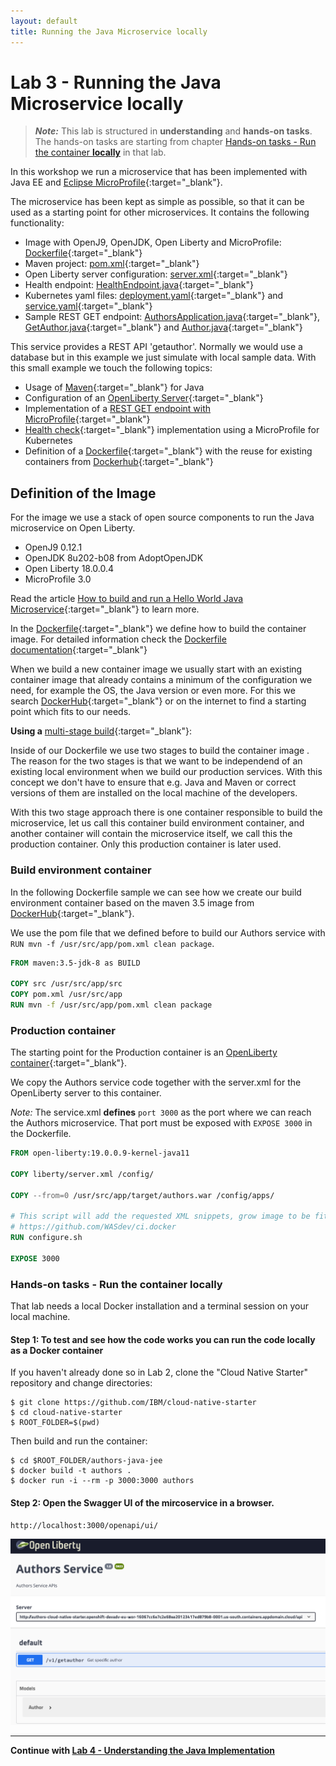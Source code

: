 ```yaml
---
layout: default
title: Running the Java Microservice locally
---
```


# Lab 3 - Running the Java Microservice locally

> _**Note:**_ This lab is structured in **understanding** and **hands-on tasks**. 
The hands-on tasks are starting from chapter [Hands-on tasks - Run the container **locally**](#lab-hands-on) in that lab.

In this workshop we run a microservice that has been implemented with Java EE and [Eclipse MicroProfile](https://microprofile.io/){:target="_blank"}.

The microservice has been kept as simple as possible, so that it can be used as a starting point for other microservices. It contains the following functionality:

* Image with OpenJ9, OpenJDK, Open Liberty and MicroProfile: [Dockerfile](https://github.com/IBM/cloud-native-starter/blob/master/authors-java-jee/Dockerfile){:target="_blank"}
* Maven project: [pom.xml](https://github.com/IBM/cloud-native-starter/blob/master/authors-java-jee/pom.xml){:target="_blank"}
* Open Liberty server configuration: [server.xml](https://github.com/IBM/cloud-native-starter/blob/master/authors-java-jee/liberty/server.xml){:target="_blank"}
* Health endpoint: [HealthEndpoint.java](https://github.com/IBM/cloud-native-starter/blob/master/authors-java-jee/src/main/java/com/ibm/authors/HealthEndpoint.java){:target="_blank"}
* Kubernetes yaml files: [deployment.yaml](https://github.com/IBM/cloud-native-starter/blob/master/authors-java-jee/deployment/deployment.yaml){:target="_blank"} and [service.yaml](https://github.com/IBM/cloud-native-starter/blob/master/authors-java-jee/deployment/service.yaml){:target="_blank"}
* Sample REST GET endpoint: [AuthorsApplication.java](https://github.com/IBM/cloud-native-starter/blob/master/authors-java-jee/src/main/java/com/ibm/authors/AuthorsApplication.java){:target="_blank"}, [GetAuthor.java](https://github.com/IBM/cloud-native-starter/blob/master/authors-java-jee/src/main/java/com/ibm/authors/GetAuthor.java){:target="_blank"} and [Author.java](https://github.com/IBM/cloud-native-starter/blob/master/authors-java-jee/src/main/java/com/ibm/authors/Author.java){:target="_blank"}

This service provides a REST API 'getauthor'. Normally we would use a database but in this example we just simulate with local sample data. With this small example we touch the following topics:

* Usage of [Maven](https://maven.apache.org/){:target="_blank"} for Java 
* Configuration of an [OpenLiberty Server](https://openliberty.io){:target="_blank"}
* Implementation of a [REST GET endpoint with MicroProfile](https://openliberty.io/blog/2018/01/31/mpRestClient.html){:target="_blank"}
* [Health check](https://openliberty.io/guides/kubernetes-microprofile-health.html#adding-a-health-check-to-the-inventory-microservice){:target="_blank"} implementation using a MicroProfile for Kubernetes 
* Definition of a [Dockerfile](https://docs.docker.com/engine/reference/builder/){:target="_blank"} with the reuse for existing containers from [Dockerhub](https://hub.docker.com){:target="_blank"}

## Definition of the Image

For the image we use a stack of open source components to run the Java microservice on Open Liberty.

* OpenJ9 0.12.1
* OpenJDK 8u202-b08 from AdoptOpenJDK
* Open Liberty 18.0.0.4
* MicroProfile 3.0

Read the article [How to build and run a Hello World Java Microservice](http://heidloff.net/article/how-to-build-and-run-a-hello-world-java-microservice/){:target="_blank"} to learn more.

In the [Dockerfile](https://github.com/IBM/cloud-native-starter/blob/master/authors-java-jee/Dockerfile){:target="_blank"} we define how to build the container image. For detailed information check the [Dockerfile documentation](https://docs.docker.com/engine/reference/builder/){:target="_blank"}

When we build a new container image we usually start with an existing container image that already contains a minimum of the configuration we need, for example the OS, the Java version or even more. For this we search [DockerHub](https://hub.docker.com/search?q=maven&type=image&image_filter=official){:target="_blank"} or on the internet to find a starting point which fits to our needs. 

**Using a** [multi-stage build](https://docs.docker.com/develop/develop-images/multistage-build/){:target="_blank"}:

Inside of our Dockerfile we use two stages to build the container image . The reason for the two stages is that we want to be independend of an existing local environment when we build our production services. With this concept we don't have to ensure that e.g. Java and Maven or correct versions of them are installed on the local machine of the developers.

With this two stage approach there is one container responsible to build the microservice, let us call this container build environment container, and another container will contain the microservice itself, we call this the production container. Only this production container is later used.


### Build environment container

In the following Dockerfile sample we can see how we create our build environment container based on the maven 3.5 image from [DockerHub](https://hub.docker.com/_/maven/){:target="_blank"}.

We use the pom file that we defined before to build our Authors service with `RUN mvn -f /usr/src/app/pom.xml clean package`.

```dockerfile
FROM maven:3.5-jdk-8 as BUILD
 
COPY src /usr/src/app/src
COPY pom.xml /usr/src/app
RUN mvn -f /usr/src/app/pom.xml clean package
```

### Production container

The starting point for the Production container is an [OpenLiberty container](https://hub.docker.com/_/open-liberty){:target="_blank"}.

We copy the Authors service code together with the server.xml for the OpenLiberty server to this container.

_Note:_ The service.xml **defines** `port 3000` as the port where we can reach the Authors microservice. That port must be exposed with `EXPOSE 3000` in the Dockerfile.

```dockerfile
FROM open-liberty:19.0.0.9-kernel-java11

COPY liberty/server.xml /config/

COPY --from=0 /usr/src/app/target/authors.war /config/apps/

# This script will add the requested XML snippets, grow image to be fit-for-purpose and apply interim fixes
# https://github.com/WASdev/ci.docker
RUN configure.sh

EXPOSE 3000
```

### Hands-on tasks - Run the container locally <a name="lab-hands-on"></a>

That lab needs a local Docker installation and a terminal session on your local machine.

#### Step 1: To test and see how the code works you can run the code locally as a Docker container

If you haven't already done so in Lab 2, clone the "Cloud Native Starter" repository and change directories:

```
$ git clone https://github.com/IBM/cloud-native-starter
$ cd cloud-native-starter
$ ROOT_FOLDER=$(pwd)
```

Then build and run the container:

```
$ cd $ROOT_FOLDER/authors-java-jee
$ docker build -t authors .
$ docker run -i --rm -p 3000:3000 authors
```

#### Step 2: Open the Swagger UI of the mircoservice in a browser.

```
http://localhost:3000/openapi/ui/
```

![Swagger UI](images/authors-swagger-ui.png)


---

__Continue with [Lab 4 - Understanding the Java Implementation](./3-java.md#lab-3---understanding-the-java-implementation)__